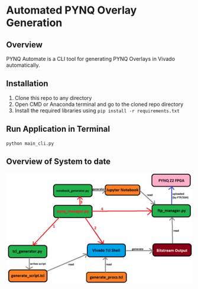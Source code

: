 # Automated PYNQ Overlay Generation

## Overview 

PYNQ Automate is a CLI tool for generating PYNQ Overlays in Vivado automatically.

## Installation

1. Clone this repo to any directory
2. Open CMD or Anaconda terminal and go to the cloned repo directory
3. Install the required libraries using ```pip install -r requirements.txt```

## Run Application in Terminal

```
python main_cli.py
```

## Overview of System to date

![Project Architecture](docs/Automation_Architecture.png)

